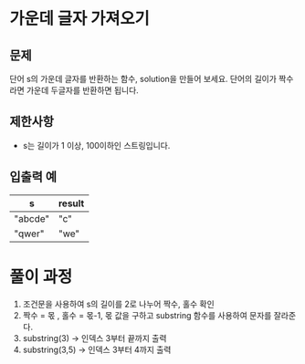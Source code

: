 # 가운데 글자 가져오기

## 문제
단어 s의 가운데 글자를 반환하는 함수, 
solution을 만들어 보세요. 단어의 길이가 짝수라면 가운데 
두글자를 반환하면 됩니다.

## 제한사항

- s는 길이가 1 이상, 100이하인 스트링입니다.

## 입출력 예

|s|result|
|------|---|
|"abcde"|"c"|
|"qwer"|"we"|

# 풀이 과정

1. 조건문을 사용하여 s의 길이를 2로 나누어 짝수, 홀수 확인
2. 짝수 = 몫 , 홀수 = 몫-1, 몫 값을 구하고 substring 함수를 사용하여 문자를 잘라준다.
3. substring(3) -> 인덱스 3부터 끝까지 출력
4. substring(3,5) -> 인덱스 3부터 4까지 출력
